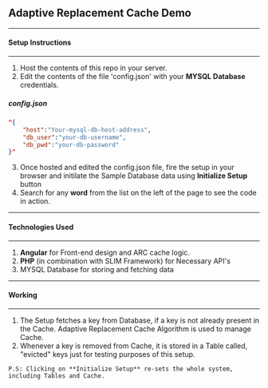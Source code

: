 ## Adaptive Replacement Cache Demo
---

#### Setup Instructions
---
1. Host the contents of this repo in your server.
2. Edit the contents of the file 'config.json' with your **MYSQL Database** credentials.


##### config.json
~~~~ json
"{
    "host":"Your-mysql-db-host-address",
    "db_user":"your-db-username",
    "db_pwd":"your-db-password"
}"
~~~~
3. Once hosted and edited the config.json file, fire the setup in your browser and initilate the Sample Database data using **Initialize Setup** button
4. Search for any __word__ from the list on the left of the page to see the code in action. 
---

#### Technologies Used
---
1. **Angular** for Front-end design and ARC cache logic.
2. **PHP** (in combination with SLIM Framework) for Necessary API's
3. MYSQL Database for storing and fetching data
---
#### Working
----
1. The Setup fetches a key from Database, if a key is not already present in the Cache. Adaptive Replacement Cache Algorithm is used to manage Cache.
2. Whenever a key is removed from Cache, it is stored in a Table called, "evicted" keys just for testing purposes of this setup.

`P.S: Clicking on **Initialize Setup** re-sets the whole system, including Tables and Cache.`